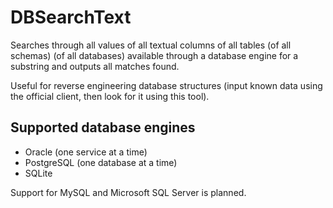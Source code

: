 # DBSearchText

Searches through all values of all textual columns of all tables (of all schemas) (of all databases) available through a
database engine for a substring and outputs all matches found.

Useful for reverse engineering database structures (input known data using the official client, then look for it using
this tool).

## Supported database engines

* Oracle (one service at a time)
* PostgreSQL (one database at a time)
* SQLite

Support for MySQL and Microsoft SQL Server is planned.

